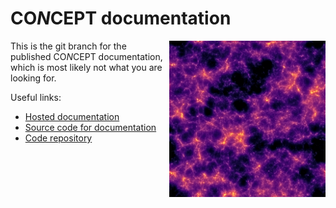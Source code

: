 CO*N*CEPT documentation
=======================
<img align="right" height="250" src="/_static/render2D.png"/>

This is the git branch for the published CO*N*CEPT documentation,
which is most likely not what you are looking for.

Useful links:

* [Hosted documentation][documentation_hosted]
* [Source code for documentation][documentation_source]
* [Code repository][code_repo]

[documentation_hosted]: https://jmd-dk.github.io/concept/
[documentation_source]: https://github.com/jmd-dk/concept/tree/master/doc/
[code_repo]: https://github.com/jmd-dk/concept/


